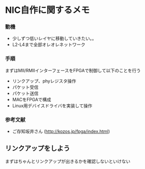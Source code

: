 
# NIC自作に関するメモ

### 動機
 - 少しずつ低いレイヤに移動していきたい。。
 - L2-L4まで全部オレオレネットワーク

### 手順
まずはMII/RMIIインターフェースをFPGAで制御して以下のことを行う
 - リンクアップ、phyレジスタ操作
 - パケット受信
 - パケット送信
 - MACをFPGAで構成
 - Linux用デバイスドライバを実装して操作

### 参考文献
 - ご存知坂井さん (http://kozos.jp/fpga/index.html)

## リンクアップをしよう
まずはちゃんとリンクアップが出きるかを確認しないといけない


